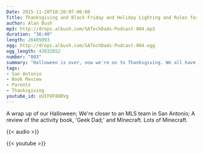 ```yaml
---
Date: 2015-11-20T10:20:07-06:00
Title: Thanksgiving and Black Friday and Holiday Lighting and Rules for Knight and Nerdy Dad Mistakes
author: Alan Bush
mp3: http://drops.albush.com/SATechDads-Podcast-004.mp3
duration: "36:40"
length: 26405093
ogg: http://drops.albush.com/SATechDads-Podcast-004.ogg
ogg_length: 43032852
number: "003"
summary: "Halloween is over, now we're on to Thanksgiving. We all have plans for Turkey Day, and for Black Friday afterward, including the San Antonio River Walk lighting. Corey has another book review, and we discuss the nerdy blunders all fathers make."
tags:
- San Antonio
- Book Review
- Parents
- Thanksgiving
youtube_id: oUIFOF80RVg
---
```


A wrap up of our Halloween; We're closer to an MLS team in San Antonio; A review of the activity book, 'Geek Dad;' and Minecraft. Lots of Minecraft.


{{< audio >}}

{{< youtube >}}
